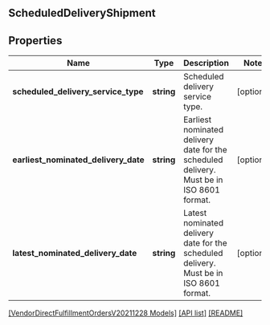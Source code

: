 ## ScheduledDeliveryShipment

## Properties

Name | Type | Description | Notes
------------ | ------------- | ------------- | -------------
**scheduled_delivery_service_type** | **string** | Scheduled delivery service type. | [optional]
**earliest_nominated_delivery_date** | **string** | Earliest nominated delivery date for the scheduled delivery. Must be in ISO 8601 format. | [optional]
**latest_nominated_delivery_date** | **string** | Latest nominated delivery date for the scheduled delivery. Must be in ISO 8601 format. | [optional]

[[VendorDirectFulfillmentOrdersV20211228 Models]](../) [[API list]](../../Api) [[README]](../../../README.md)
